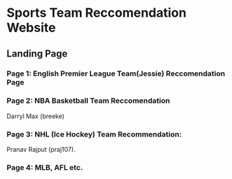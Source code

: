 # Sports Team Reccomendation Website

## Landing Page

### Page 1: English Premier League Team(Jessie) Reccomendation Page

### Page 2: NBA Basketball Team Reccomendation
Darryl Max (breeke)
### Page 3: NHL (Ice Hockey) Team Recommendation:
Pranav Rajput (praj107).

### Page 4: MLB, AFL etc. 
